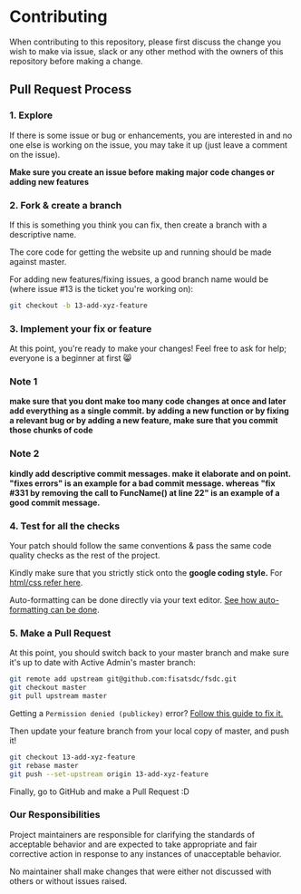 # Contributing

When contributing to this repository, please first discuss the change you wish to 
make via issue, slack or any other method with the owners 
of this repository before making a change. 

## Pull Request Process

### 1. Explore

If there is some issue or bug or enhancements, you are interested in and no one else is working 
on the issue, you may take it up (just leave a comment on the issue).  

**Make sure you create an issue before making major code changes or adding new features**

### 2. Fork & create a branch

If this is something you think you can fix, then create a branch with a 
descriptive name.  

The core code for getting the website up and running should be made against master.

For adding new features/fixing issues, a good branch name would be (where issue #13 is the ticket you're working on):

```sh
git checkout -b 13-add-xyz-feature
```

### 3. Implement your fix or feature

At this point, you're ready to make your changes! Feel free to ask for help;
everyone is a beginner at first :smile_cat:  

### Note 1

**make sure that you dont make too many code changes at once and later add everything as a single commit. by adding a new function or by fixing a relevant bug or by adding a new feature, make sure that you commit those chunks of code**

### Note 2
**kindly add descriptive commit messages. make it elaborate and on point. "fixes errors" is an example for a bad commit message. whereas "fix #331 by removing the call to FuncName() at line 22" is an example of a good commit message.**


### 4. Test for all the checks

Your patch should follow the same conventions & pass the same code quality
checks as the rest of the project.  

Kindly make sure that you strictly stick onto the **google coding style.** For [html/css refer here](https://google.github.io/styleguide/htmlcssguide.html).

Auto-formatting can be done directly via your text editor. [See how auto-formatting can be done](https://marketplace.visualstudio.com/items?itemName=esbenp.prettier-vscode).

### 5. Make a Pull Request

At this point, you should switch back to your master branch and make sure it's
up to date with Active Admin's master branch:

```sh
git remote add upstream git@github.com:fisatsdc/fsdc.git
git checkout master
git pull upstream master
```

Getting a `Permission denied (publickey)` error? [Follow this guide to fix it.](https://stackoverflow.com/questions/2643502/how-to-solve-permission-denied-publickey-error-when-using-git)  

Then update your feature branch from your local copy of master, and push it!

```sh
git checkout 13-add-xyz-feature
git rebase master
git push --set-upstream origin 13-add-xyz-feature
```

Finally, go to GitHub and make a Pull Request :D

### Our Responsibilities

Project maintainers are responsible for clarifying the standards of acceptable
behavior and are expected to take appropriate and fair corrective action in
response to any instances of unacceptable behavior.  

No maintainer shall make changes that were either not discussed with others or without issues raised.

